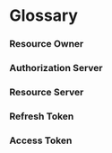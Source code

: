 # Glossary

### Resource Owner
### Authorization Server
### Resource Server
### Refresh Token
### Access Token

